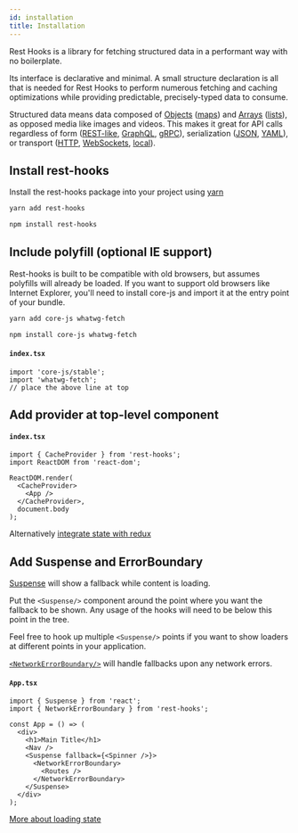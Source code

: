```yaml
---
id: installation
title: Installation
---
```


Rest Hooks is a library for fetching structured data in a performant way with no boilerplate.

Its interface is declarative and minimal. A small structure declaration is all that is needed
for Rest Hooks to perform numerous fetching and caching optimizations while providing predictable,
precisely-typed data to consume.

Structured data means data composed of [Objects](https://developer.mozilla.org/en-US/docs/Web/JavaScript/Reference/Global_Objects/Object)
([maps](https://en.wikipedia.org/wiki/Associative_array))
and [Arrays](https://developer.mozilla.org/en-US/docs/Web/JavaScript/Reference/Global_Objects/Array)
([lists](https://en.wikipedia.org/wiki/List_(abstract_data_type))), as opposed media
like images and videos. This makes it great for API calls regardless of form ([REST-like](https://restfulapi.net/),
[GraphQL](https://graphql.org/), [gRPC](https://grpc.io/)), serialization ([JSON](https://developer.mozilla.org/en-US/docs/Web/JavaScript/Reference/Global_Objects/JSON), [YAML](https://en.wikipedia.org/wiki/YAML)),
or transport ([HTTP](https://developer.mozilla.org/en-US/docs/Web/HTTP/Overview), [WebSockets](https://developer.mozilla.org/en-US/docs/Web/API/WebSockets_API), [local](../guides/mocking-unfinished)).

## Install rest-hooks

Install the rest-hooks package into your project using [yarn](https://yarnpkg.com/en/)

<!--DOCUSAURUS_CODE_TABS-->
<!--yarn-->
```bash
yarn add rest-hooks
```
<!--npm-->
```bash
npm install rest-hooks
```
<!--END_DOCUSAURUS_CODE_TABS-->


## Include polyfill (optional IE support)

Rest-hooks is built to be compatible with old browsers, but assumes polyfills will
already be loaded. If you want to support old browsers like Internet Explorer, you'll
need to install core-js and import it at the entry point of your bundle.

<!--DOCUSAURUS_CODE_TABS-->
<!--yarn-->
```bash
yarn add core-js whatwg-fetch
```
<!--npm-->
```bash
npm install core-js whatwg-fetch
```
<!--END_DOCUSAURUS_CODE_TABS-->

#### `index.tsx`

```tsx
import 'core-js/stable';
import 'whatwg-fetch';
// place the above line at top
```


## Add provider at top-level component

#### `index.tsx`

```tsx
import { CacheProvider } from 'rest-hooks';
import ReactDOM from 'react-dom';

ReactDOM.render(
  <CacheProvider>
    <App />
  </CacheProvider>,
  document.body
);
```

Alternatively [integrate state with redux](../guides/redux.md)

## Add Suspense and ErrorBoundary

[Suspense](https://reactjs.org/blog/2018/11/13/react-conf-recap.html) will show a fallback while content is loading.

Put the `<Suspense/>` component around the point where you want the fallback to be shown.
Any usage of the hooks will need to be below this point in the tree.

Feel free to hook up multiple `<Suspense/>` points if you want to show loaders at different
points in your application.

[`<NetworkErrorBoundary/>`](../api/NetworkErrorBoundary.md) will handle fallbacks upon any network errors.

#### `App.tsx`

```tsx
import { Suspense } from 'react';
import { NetworkErrorBoundary } from 'rest-hooks';

const App = () => (
  <div>
    <h1>Main Title</h1>
    <Nav />
    <Suspense fallback={<Spinner />}>
      <NetworkErrorBoundary>
        <Routes />
      </NetworkErrorBoundary>
    </Suspense>
  </div>
);
```

[More about loading state](../guides/loading-state)
